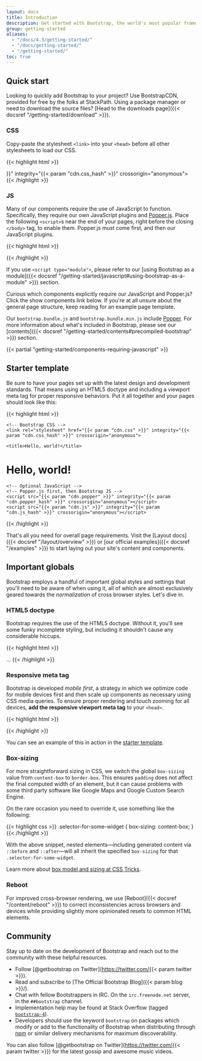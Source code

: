 ```yaml
---
layout: docs
title: Introduction
description: Get started with Bootstrap, the world's most popular framework for building responsive, mobile-first sites, with BootstrapCDN and a template starter page.
group: getting-started
aliases:
  - "/docs/4.3/getting-started/"
  - "/docs/getting-started/"
  - "/getting-started/"
toc: true
---
```


## Quick start

Looking to quickly add Bootstrap to your project? Use BootstrapCDN, provided for free by the folks at StackPath. Using a package manager or need to download the source files? [Head to the downloads page]({{< docsref "/getting-started/download" >}}).

### CSS

Copy-paste the stylesheet `<link>` into your `<head>` before all other stylesheets to load our CSS.

{{< highlight html >}}

<link rel="stylesheet" href="{{< param "cdn.css" >}}" integrity="{{< param "cdn.css_hash" >}}" crossorigin="anonymous">
{{< /highlight >}}

### JS

Many of our components require the use of JavaScript to function. Specifically, they require our own JavaScript plugins and [Popper.js](https://popper.js.org/). Place the following `<script>`s near the end of your pages, right before the closing `</body>` tag, to enable them. Popper.js must come first, and then our JavaScript plugins.

{{< highlight html >}}

<script src="{{< param "cdn.popper" >}}" integrity="{{< param "cdn.popper_hash" >}}" crossorigin="anonymous"></script>
<script src="{{< param "cdn.js" >}}" integrity="{{< param "cdn.js_hash" >}}" crossorigin="anonymous"></script>

{{< /highlight >}}

If you use `<script type="module">`, please refer to our [using Bootstrap as a module]({{< docsref "/getting-started/javascript#using-bootstrap-as-a-module" >}}) section.

Curious which components explicitly require our JavaScript and Popper.js? Click the show components link below. If you're at all unsure about the general page structure, keep reading for an example page template.

Our `bootstrap.bundle.js` and `bootstrap.bundle.min.js` include [Popper](https://popper.js.org/). For more information about what's included in Bootstrap, please see our [contents]({{< docsref "/getting-started/contents#precompiled-bootstrap" >}}) section.

{{< partial "getting-started/components-requiring-javascript" >}}

## Starter template

Be sure to have your pages set up with the latest design and development standards. That means using an HTML5 doctype and including a viewport meta tag for proper responsive behaviors. Put it all together and your pages should look like this:

{{< highlight html >}}

<!doctype html>
<html lang="en">
  <head>
    <!-- Required meta tags -->
    <meta charset="utf-8">
    <meta name="viewport" content="width=device-width, initial-scale=1">

    <!-- Bootstrap CSS -->
    <link rel="stylesheet" href="{{< param "cdn.css" >}}" integrity="{{< param "cdn.css_hash" >}}" crossorigin="anonymous">

    <title>Hello, world!</title>

  </head>
  <body>
    <h1>Hello, world!</h1>

    <!-- Optional JavaScript -->
    <!-- Popper.js first, then Bootstrap JS -->
    <script src="{{< param "cdn.popper" >}}" integrity="{{< param "cdn.popper_hash" >}}" crossorigin="anonymous"></script>
    <script src="{{< param "cdn.js" >}}" integrity="{{< param "cdn.js_hash" >}}" crossorigin="anonymous"></script>

  </body>
</html>
{{< /highlight >}}

That's all you need for overall page requirements. Visit the [Layout docs]({{< docsref "/layout/overview" >}}) or [our official examples]({{< docsref "/examples" >}}) to start laying out your site's content and components.

## Important globals

Bootstrap employs a handful of important global styles and settings that you'll need to be aware of when using it, all of which are almost exclusively geared towards the _normalization_ of cross browser styles. Let's dive in.

### HTML5 doctype

Bootstrap requires the use of the HTML5 doctype. Without it, you'll see some funky incomplete styling, but including it shouldn't cause any considerable hiccups.

{{< highlight html >}}

<!doctype html>
<html lang="en">
  ...
</html>
{{< /highlight >}}

### Responsive meta tag

Bootstrap is developed _mobile first_, a strategy in which we optimize code for mobile devices first and then scale up components as necessary using CSS media queries. To ensure proper rendering and touch zooming for all devices, **add the responsive viewport meta tag** to your `<head>`.

{{< highlight html >}}

<meta name="viewport" content="width=device-width, initial-scale=1">
{{< /highlight >}}

You can see an example of this in action in the [starter template](#starter-template).

### Box-sizing

For more straightforward sizing in CSS, we switch the global `box-sizing` value from `content-box` to `border-box`. This ensures `padding` does not affect the final computed width of an element, but it can cause problems with some third party software like Google Maps and Google Custom Search Engine.

On the rare occasion you need to override it, use something like the following:

{{< highlight css >}}
.selector-for-some-widget {
box-sizing: content-box;
}
{{< /highlight >}}

With the above snippet, nested elements—including generated content via `::before` and `::after`—will all inherit the specified `box-sizing` for that `.selector-for-some-widget`.

Learn more about [box model and sizing at CSS Tricks](https://css-tricks.com/box-sizing/).

### Reboot

For improved cross-browser rendering, we use [Reboot]({{< docsref "/content/reboot" >}}) to correct inconsistencies across browsers and devices while providing slightly more opinionated resets to common HTML elements.

## Community

Stay up to date on the development of Bootstrap and reach out to the community with these helpful resources.

- Follow [@getbootstrap on Twitter](https://twitter.com/{{< param twitter >}}).
- Read and subscribe to [The Official Bootstrap Blog]({{< param blog >}}/).
- Chat with fellow Bootstrappers in IRC. On the `irc.freenode.net` server, in the `##bootstrap` channel.
- Implementation help may be found at Stack Overflow (tagged [`bootstrap-4`](https://stackoverflow.com/questions/tagged/bootstrap-4)).
- Developers should use the keyword `bootstrap` on packages which modify or add to the functionality of Bootstrap when distributing through [npm](https://www.npmjs.com/search?q=keywords:bootstrap) or similar delivery mechanisms for maximum discoverability.

You can also follow [@getbootstrap on Twitter](https://twitter.com/{{< param twitter >}}) for the latest gossip and awesome music videos.
